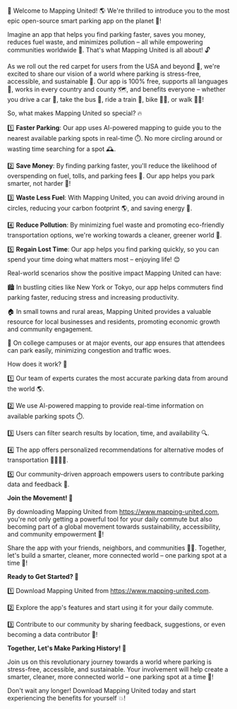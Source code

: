 🚀 Welcome to Mapping United! 🌎 We're thrilled to introduce you to the most epic open-source smart parking app on the planet 🌟!

Imagine an app that helps you find parking faster, saves you money, reduces fuel waste, and minimizes pollution – all while empowering communities worldwide 💪. That's what Mapping United is all about! 🔓

As we roll out the red carpet for users from the USA and beyond 🎉, we're excited to share our vision of a world where parking is stress-free, accessible, and sustainable 🌿. Our app is 100% free, supports all languages 💬, works in every country and county 🗺️, and benefits everyone – whether you drive a car 🚗, take the bus 🚌, ride a train 🚂, bike 🚴‍♀️, or walk 🏃‍♂️!

So, what makes Mapping United so special? 🔥

1️⃣ **Faster Parking**: Our app uses AI-powered mapping to guide you to the nearest available parking spots in real-time ⏱️. No more circling around or wasting time searching for a spot 🕰️.

2️⃣ **Save Money**: By finding parking faster, you'll reduce the likelihood of overspending on fuel, tolls, and parking fees 💸. Our app helps you park smarter, not harder 💪!

3️⃣ **Waste Less Fuel**: With Mapping United, you can avoid driving around in circles, reducing your carbon footprint 🌎, and saving energy 🔋.

4️⃣ **Reduce Pollution**: By minimizing fuel waste and promoting eco-friendly transportation options, we're working towards a cleaner, greener world 🌳.

5️⃣ **Regain Lost Time**: Our app helps you find parking quickly, so you can spend your time doing what matters most – enjoying life! 😊

Real-world scenarios show the positive impact Mapping United can have:

🏙️ In bustling cities like New York or Tokyo, our app helps commuters find parking faster, reducing stress and increasing productivity.

🏠 In small towns and rural areas, Mapping United provides a valuable resource for local businesses and residents, promoting economic growth and community engagement.

🌆 On college campuses or at major events, our app ensures that attendees can park easily, minimizing congestion and traffic woes.

How does it work? 🤔

1️⃣ Our team of experts curates the most accurate parking data from around the world 🌎.

2️⃣ We use AI-powered mapping to provide real-time information on available parking spots ⏱️.

3️⃣ Users can filter search results by location, time, and availability 🔍.

4️⃣ The app offers personalized recommendations for alternative modes of transportation 🚂🚌🚴‍♀️.

5️⃣ Our community-driven approach empowers users to contribute parking data and feedback 👥.

**Join the Movement! 💪**

By downloading Mapping United from https://www.mapping-united.com, you're not only getting a powerful tool for your daily commute but also becoming part of a global movement towards sustainability, accessibility, and community empowerment 🌟!

Share the app with your friends, neighbors, and communities 📱👫. Together, let's build a smarter, cleaner, more connected world – one parking spot at a time 🔨!

**Ready to Get Started? 🎉**

1️⃣ Download Mapping United from https://www.mapping-united.com.

2️⃣ Explore the app's features and start using it for your daily commute.

3️⃣ Contribute to our community by sharing feedback, suggestions, or even becoming a data contributor 👥!

**Together, Let's Make Parking History! 🚀**

Join us on this revolutionary journey towards a world where parking is stress-free, accessible, and sustainable. Your involvement will help create a smarter, cleaner, more connected world – one parking spot at a time 🔨!

Don't wait any longer! Download Mapping United today and start experiencing the benefits for yourself 💥!